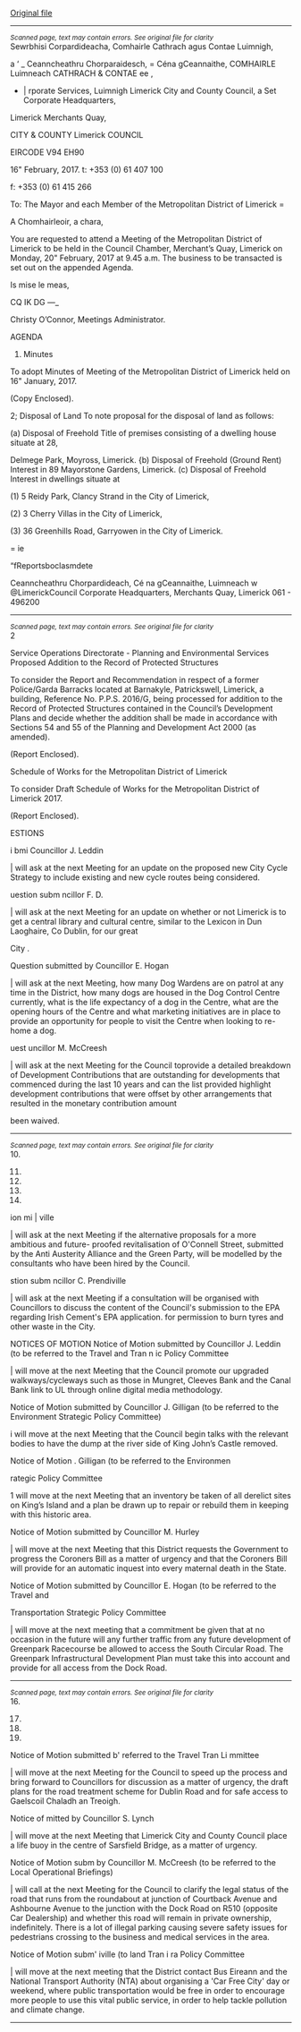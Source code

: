 [Original file](https://beta.limerick.ie/sites/default/files/media/documents/2017-04/00_agenda_20th_february2c_2017.pdf)

---
*<small>Scanned page, text may contain errors. See original file for clarity</small>*  
Sewrbhisi Corpardideacha,
Comhairle Cathrach agus Contae Luimnigh,

a ‘
_ Ceanncheathru Chorparaidesch,
= Céna gCeannaithe,
COMHAIRLE Luimneach
CATHRACH & CONTAE ee ,

* | rporate Services,
Luimnigh Limerick City and County Council,
a Set Corporate Headquarters,

Limerick Merchants Quay,

CITY & COUNTY Limerick
COUNCIL

EIRCODE V94 EH90

16" February, 2017. t: +353 (0) 61 407 100

f: +353 (0) 61 415 266

To: The Mayor and each Member of the Metropolitan District of Limerick =

A Chomhairleoir, a chara,

You are requested to attend a Meeting of the Metropolitan District of Limerick to be held in the
Council Chamber, Merchant’s Quay, Limerick on Monday, 20" February, 2017 at 9.45 a.m. The
business to be transacted is set out on the appended Agenda.

Is mise le meas,

CQ IK DG —_

Christy O’Connor,
Meetings Administrator.

AGENDA
1. Minutes

To adopt Minutes of Meeting of the Metropolitan District of Limerick held on 16" January,
2017.

(Copy Enclosed).

2; Disposal of Land
To note proposal for the disposal of land as follows:

(a) Disposal of Freehold Title of premises consisting of a dwelling house situate at 28,

Delmege Park, Moyross, Limerick.
{b) Disposal of Freehold (Ground Rent) Interest in 89 Mayorstone Gardens, Limerick.
(c) Disposal of Freehold Interest in dwellings situate at

(1) 5 Reidy Park, Clancy Strand in the City of Limerick,

(2) 3 Cherry Villas in the City of Limerick,

(3) 36 Greenhills Road, Garryowen in the City of Limerick.

= ie

“fReportsboclasmdete

Ceanncheathru Chorpardideach, Cé na gCeannaithe, Luimneach w @LimerickCouncil
Corporate Headquarters, Merchants Quay, Limerick 061 - 496200


---
*<small>Scanned page, text may contain errors. See original file for clarity</small>*  
2

Service Operations Directorate - Planning and Environmental Services
Proposed Addition to the Record of Protected Structures

To consider the Report and Recommendation in respect of a former Police/Garda Barracks
located at Barnakyle, Patrickswell, Limerick, a building, Reference No. P.P.S. 2016/G, being
processed for addition to the Record of Protected Structures contained in the Council’s
Development Plans and decide whether the addition shall be made in accordance with
Sections 54 and 55 of the Planning and Development Act 2000 (as amended).

(Report Enclosed).

Schedule of Works for the Metropolitan District of Limerick

To consider Draft Schedule of Works for the Metropolitan District of Limerick 2017.

(Report Enclosed).

ESTIONS

i bmi Councillor J. Leddin

| will ask at the next Meeting for an update on the proposed new City Cycle Strategy to
include existing and new cycle routes being considered.

uestion subm ncillor F. D.

| will ask at the next Meeting for an update on whether or not Limerick is to get a central
library and cultural centre, similar to the Lexicon in Dun Laoghaire, Co Dublin, for our great

City .

Question submitted by Councillor E. Hogan

| will ask at the next Meeting, how many Dog Wardens are on patrol at any time in the
District, how many dogs are housed in the Dog Control Centre currently, what is the life
expectancy of a dog in the Centre, what are the opening hours of the Centre and what
marketing initiatives are in place to provide an opportunity for people to visit the Centre
when looking to re-home a dog.

uest uncillor M. McCreesh

| will ask at the next Meeting for the Council toprovide a detailed breakdown of
Development Contributions that are outstanding for developments that commenced
during the last 10 years and can the list provided highlight development contributions that
were offset by other arrangements that resulted in the monetary contribution amount

been waived.


---
*<small>Scanned page, text may contain errors. See original file for clarity</small>*  
10.

11.

12.

13.

14.

ion mi | ville

| will ask at the next Meeting if the alternative proposals for a more ambitious and future-
proofed revitalisation of O'Connell Street, submitted by the Anti Austerity Alliance and the
Green Party, will be modelled by the consultants who have been hired by the Council.

stion subm ncillor C. Prendiville

| will ask at the next Meeting if a consultation will be organised with Councillors to discuss
the content of the Council's submission to the EPA regarding Irish Cement's EPA application.
for permission to burn tyres and other waste in the City.

NOTICES OF MOTION
Notice of Motion submitted by Councillor J. Leddin (to be referred to the Travel and
Tran n ic Policy Committee

| will move at the next Meeting that the Council promote our upgraded
walkways/cycleways such as those in Mungret, Cleeves Bank and the Canal Bank link to UL
through online digital media methodology.

Notice of Motion submitted by Councillor J. Gilligan (to be referred to the Environment
Strategic Policy Committee)

i will move at the next Meeting that the Council begin talks with the relevant bodies to
have the dump at the river side of King John’s Castle removed.

Notice of Motion . Gilligan (to be referred to the Environmen

rategic Policy Committee

1 will move at the next Meeting that an inventory be taken of all derelict sites on King’s
Island and a plan be drawn up to repair or rebuild them in keeping with this historic area.

Notice of Motion submitted by Councillor M. Hurley

| will move at the next Meeting that this District requests the Government to progress the
Coroners Bill as a matter of urgency and that the Coroners Bill will provide for an automatic
inquest into every maternal death in the State.

Notice of Motion submitted by Councillor E. Hogan (to be referred to the Travel and

Transportation Strategic Policy Committee

| will move at the next meeting that a commitment be given that at no occasion in the
future will any further traffic from any future development of Greenpark Racecourse be
allowed to access the South Circular Road. The Greenpark Infrastructural Development
Plan must take this into account and provide for all access from the Dock Road.


---
*<small>Scanned page, text may contain errors. See original file for clarity</small>*  
16.

17.

18.

19.

Notice of Motion submitted b' referred to the Travel
Tran Li mmittee

| will move at the next Meeting for the Council to speed up the process and bring forward
to Councillors for discussion as a matter of urgency, the draft plans for the road treatment
scheme for Dublin Road and for safe access to Gaelscoil Chaladh an Treoigh.

Notice of mitted by Councillor S. Lynch

| will move at the next Meeting that Limerick City and County Council place a life buoy in
the centre of Sarsfield Bridge, as a matter of urgency.

Notice of Motion subm by Councillor M. McCreesh (to be referred to the Local
Operational Briefings)

| will call at the next Meeting for the Council to clarify the legal status of the road that runs
from the roundabout at junction of Courtback Avenue and Ashbourne Avenue to the
junction with the Dock Road on R510 (opposite Car Dealership) and whether this road will
remain in private ownership, indefinitely. There is a lot of illegal parking causing severe
safety issues for pedestrians crossing to the business and medical services in the area.

Notice of Motion subm' iville (to land
Tran i ra Policy Committee

| will move at the next meeting that the District contact Bus Eireann and the National
Transport Authority (NTA) about organising a 'Car Free City' day or weekend, where public
transportation would be free in order to encourage more people to use this vital public
service, in order to help tackle pollution and climate change.


---
